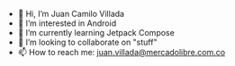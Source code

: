- 👋 Hi, I’m Juan Camilo Villada
- 👀 I’m interested in Android
- 🌱 I’m currently learning Jetpack Compose
- 💞️ I’m looking to collaborate on "stuff"
- 📫 How to reach me: juan.villada@mercadolibre.com.co

<!---
jvillada31/jvillada31 is a ✨ special ✨ repository because its `README.md` (this file) appears on your GitHub profile.
You can click the Preview link to take a look at your changes.
--->
